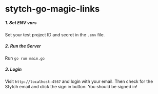 # stytch-go-magic-links

##### 1. Set ENV vars
Set your test project ID and secret in the `.env` file.

##### 2. Run the Server

Run `go run main.go`

##### 3. Login

Visit `http://localhost:4567` and login with your email.
Then check for the Stytch email and click the sign in button.
You should be signed in!
